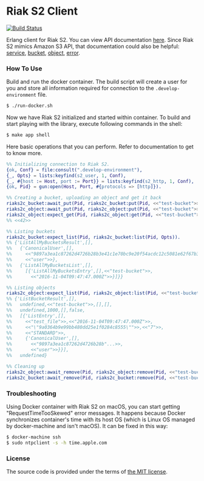 # Riak S2 Client

[![Build Status][travis-img]][travis]

Erlang client for Riak S2.
You can view API documentation [here][riak-s2-docs].
Since Riak S2 mimics Amazon S3 API, that documentation could also be helpful:
[service][amazon-s3-service-docs],
[bucket][amazon-s3-bucket-docs],
[object][amazon-s3-object-docs],
[error][amazon-s3-error-docs].




### How To Use

Build and run the docker container.
The build script will create a user for you and store all information
required for connection to the `.develop-environment` file.

```bash
$ ./run-docker.sh
```

Now we have Riak S2 initialized and started within container.
To build and start playing with the library, execute following commands in the shell:

```bash
$ make app shell
```

Here basic operations that you can perform. Refer to documentation to get to know more.

```erlang
%% Initializing connection to Riak S2.
{ok, Conf} = file:consult(".develop-environment"),
{_, Opts} = lists:keyfind(s2_user, 1, Conf),
{_, #{host := Host, port := Port}} = lists:keyfind(s2_http, 1, Conf),
{ok, Pid} = gun:open(Host, Port, #{protocols => [http]}).

%% Creating a bucket, uploading an object and get it back
riaks2c_bucket:await_put(Pid, riaks2c_bucket:put(Pid, <<"test-bucket">>, Opts)),
riaks2c_object:await_put(Pid, riaks2c_object:put(Pid, <<"test-bucket">>, <<"test_file">>, <<42>>, Opts)),
riaks2c_object:expect_get(Pid, riaks2c_object:get(Pid, <<"test-bucket">>, <<"test_file">>, Opts)).
%% <<42>>

%% Listing buckets
riaks2c_bucket:expect_list(Pid, riaks2c_bucket:list(Pid, Opts)).
%% {'ListAllMyBucketsResult',[],
%%   {'CanonicalUser',[],
%%     <<"9897a3ea1c87262d4726b28b3e41c1e70bc9e20f54acdc12c5081e62f67b3323">>,
%%     <<"user">>},
%%   {'ListAllMyBucketsList',[],
%%     [{'ListAllMyBucketsEntry',[],<<"test-bucket">>,
%%       <<"2016-11-04T09:47:47.000Z">>}]}}

%% Listing objects
riaks2c_object:expect_list(Pid, riaks2c_object:list(Pid, <<"test-bucket">>, Opts)).
%% {'ListBucketResult',[],
%%   undefined,<<"test-bucket">>,[],[],
%%   undefined,1000,[],false,
%%   [{'ListEntry',[],
%%     <<"test_file">>,<<"2016-11-04T09:47:47.000Z">>,
%%     <<"\"9a0364b9e99bb480dd25e1f0284c8555\"">>,<<"7">>,
%%     <<"STANDARD">>,
%%     {'CanonicalUser',[],
%%       <<"9897a3ea1c87262d4726b28b"...>>,
%%       <<"user">>}}],
%%   undefined}

%% Cleaning up
riaks2c_object:await_remove(Pid, riaks2c_object:remove(Pid, <<"test-bucket">>, <<"test_file">>, Opts)),
riaks2c_bucket:await_remove(Pid, riaks2c_bucket:remove(Pid, <<"test-bucket">>, Opts)).
```



### Troubleshooting

Using Docker container with Riak S2 on macOS, you can start getting "RequestTimeTooSkewed" error messages.
It happens because Docker synchronizes container's time with its host OS
(which is Linux OS managed by docker-machine and isn't macOS).
It can be fixed in this way:

```bash
$ docker-machine ssh
$ sudo ntpclient -s -h time.apple.com
```



### License

The source code is provided under the terms of [the MIT license][license].

[license]:http://www.opensource.org/licenses/MIT
[travis]:https://travis-ci.org/manifest/riak-s2-erlang-client?branch=master
[travis-img]:https://secure.travis-ci.org/manifest/riak-s2-erlang-client.png
[riak-s2-docs]:http://docs.basho.com/riak/cs/2.1.1/references/apis/storage/#service-level-operations
[amazon-s3-service-docs]:http://docs.aws.amazon.com/AmazonS3/latest/API/RESTServiceOps.html
[amazon-s3-bucket-docs]:http://docs.aws.amazon.com/AmazonS3/latest/API/RESTBucketOps.html
[amazon-s3-object-docs]:http://docs.aws.amazon.com/AmazonS3/latest/API/RESTObjectOps.html
[amazon-s3-error-docs]:http://docs.aws.amazon.com/AmazonS3/latest/API/ErrorResponses.html#RESTErrorResponses
